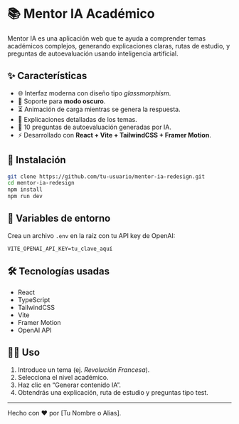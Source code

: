 # 📚 Mentor IA Académico

Mentor IA es una aplicación web que te ayuda a comprender temas académicos complejos, generando explicaciones claras, rutas de estudio, y preguntas de autoevaluación usando inteligencia artificial.

## ✨ Características

- 🌐 Interfaz moderna con diseño tipo *glassmorphism*.
- 🌙 Soporte para **modo oscuro**.
- ⏳ Animación de carga mientras se genera la respuesta.
- 📖 Explicaciones detalladas de los temas.
- 🧠 10 preguntas de autoevaluación generadas por IA.
- ⚡ Desarrollado con **React + Vite + TailwindCSS + Framer Motion**.

## 🚀 Instalación

```bash
git clone https://github.com/tu-usuario/mentor-ia-redesign.git
cd mentor-ia-redesign
npm install
npm run dev
```

## 🔐 Variables de entorno

Crea un archivo `.env` en la raíz con tu API key de OpenAI:

```
VITE_OPENAI_API_KEY=tu_clave_aquí
```

## 🛠️ Tecnologías usadas

- React
- TypeScript
- TailwindCSS
- Vite
- Framer Motion
- OpenAI API

## 👩‍🏫 Uso

1. Introduce un tema (ej. *Revolución Francesa*).
2. Selecciona el nivel académico.
3. Haz clic en “Generar contenido IA”.
4. Obtendrás una explicación, ruta de estudio y preguntas tipo test.

---

Hecho con ❤️ por [Tu Nombre o Alias].